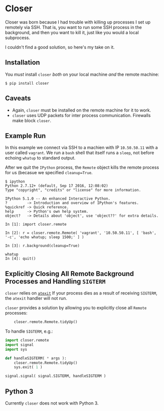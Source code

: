 # Closer

Closer was born because I had trouble with killing up processes I set up remotely via SSH.
That is, you want to run some SSH process in the background, and then you want to kill it, just 
like you would a local subprocess.

I couldn't find a good solution, so here's my take on it.

## Installation

You *must* install `closer` *both* on your local machine *and* the remote machine:

    $ pip install closer

## Caveats

* Again, `closer` must be installed on the remote machine for it to work.
* `closer` uses UDP packets for inter process communication. Firewalls make block `closer`. 

## Example Run

In this example we connect via SSH to a machien with IP `10.50.50.11` with a user called `vagrant`.
We run a `bash` shell that itself runs a `sleep`, not before echoing `whatup` to standard output.

After we quit the `IPython` process, the `Remote` object kills the remote process for us (becasue we specified `cleanup=True`.

```ipython
$ ipython
Python 2.7.12+ (default, Sep 17 2016, 12:08:02) 
Type "copyright", "credits" or "license" for more information.

IPython 5.1.0 -- An enhanced Interactive Python.
?         -> Introduction and overview of IPython's features.
%quickref -> Quick reference.
help      -> Python's own help system.
object?   -> Details about 'object', use 'object??' for extra details.

In [1]: import closer.remote

In [2]: r = closer.remote.Remote( 'vagrant', '10.50.50.11', [ 'bash', '-c', 'echo whatup; sleep 1500;' ] )

In [3]: r.background(cleanup=True)

whatup
In [4]: quit()
```

## Explicitly Closing All Remote Background Processes and Handling `SIGTERM`

`closer` relies on [`atexit`](https://docs.python.org/2.7/library/atexit.html)
If your process dies as a result of receiving `SIGTERM`, the `atexit` handler will not run.

`closer` provides a solution by allowing you to explicitly close all `Remote` processes:

```python
    closer.remote.Remote.tidyUp()
```

To handle `SIGTERM`, e.g.:


```python
import closer.remote
import signal
import sys

def handleSIGTERM( * args ):
    closer.remote.Remote.tidyUp()
    sys.exit( 1 )

signal.signal( signal.SIGTERM, handleSIGTERM )
```

## Python 3

Currently `closer` does not work with Python 3.
